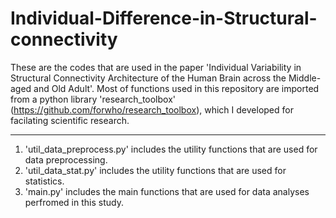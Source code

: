 # Individual-Difference-in-Structural-connectivity

These are the codes that are used in the paper 'Individual Variability in Structural Connectivity Architecture of the Human Brain across the Middle-aged and Old Adult'. Most of functions used in this repository are imported from a python library 'research_toolbox' (https://github.com/forwho/research_toolbox), which I developed for facilating scientific research.

---

1. 'util_data_preprocess.py' includes the utility functions that are used for data preprocessing.
2. 'util_data_stat.py' includes the utility functions that are used for statistics.
3. 'main.py' includes the main functions that are used for data analyses perfromed in this study.